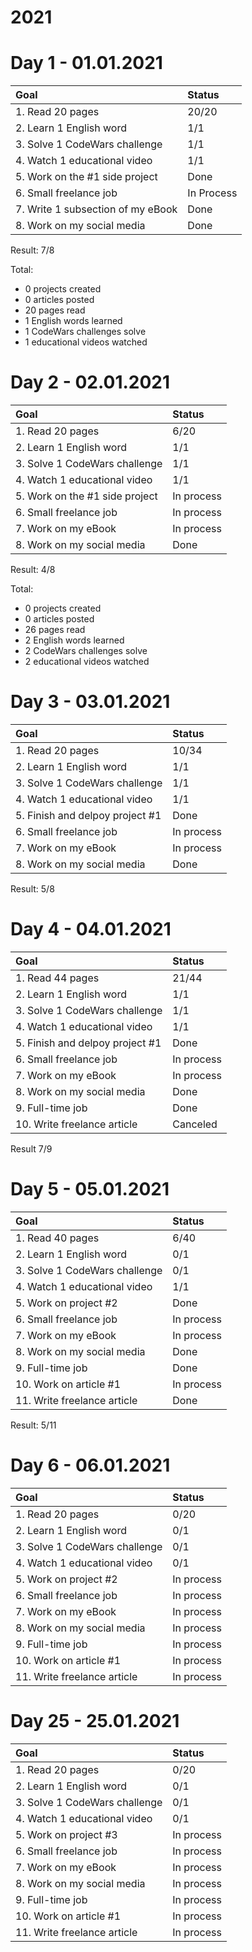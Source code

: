 # 2021

# Day 1 - 01.01.2021

| Goal  | Status  |
| :------------ | :------------ |
|  1. Read 20 pages | 20/20  |
|  2. Learn 1 English word | 1/1  |
|  3. Solve 1 CodeWars challenge | 1/1  |
|  4. Watch 1 educational video | 1/1  |
|  5. Work on the #1 side project | Done  |
|  6. Small freelance job | In Process  |
|  7. Write 1 subsection of my eBook | Done  |
|  8. Work on my social media | Done  |

Result: 7/8

Total:
- 0 projects created
- 0 articles posted
- 20 pages read
- 1 English words learned
- 1 CodeWars challenges solve
- 1 educational videos watched

# Day 2 - 02.01.2021

| Goal  | Status  |
| :------------ | :------------ |
|  1. Read 20 pages | 6/20  |
|  2. Learn 1 English word | 1/1  |
|  3. Solve 1 CodeWars challenge | 1/1  |
|  4. Watch 1 educational video | 1/1  |
|  5. Work on the #1 side project | In process  |
|  6. Small freelance job | In process  |
|  7. Work on my eBook | In process  |
|  8. Work on my social media | Done  |

Result: 4/8

Total:
- 0 projects created
- 0 articles posted
- 26 pages read
- 2 English words learned
- 2 CodeWars challenges solve
- 2 educational videos watched

# Day 3 - 03.01.2021

| Goal  | Status  |
| :------------ | :------------ |
|  1. Read 20 pages | 10/34  |
|  2. Learn 1 English word | 1/1  |
|  3. Solve 1 CodeWars challenge | 1/1  |
|  4. Watch 1 educational video | 1/1  |
|  5. Finish and delpoy project #1 | Done  |
|  6. Small freelance job | In process  |
|  7. Work on my eBook | In process  |
|  8. Work on my social media | Done  |

Result: 5/8

# Day 4 - 04.01.2021

| Goal  | Status  |
| :------------ | :------------ |
|  1. Read 44 pages | 21/44  |
|  2. Learn 1 English word | 1/1  |
|  3. Solve 1 CodeWars challenge | 1/1  |
|  4. Watch 1 educational video | 1/1  |
|  5. Finish and delpoy project #1 | Done  |
|  6. Small freelance job | In process  |
|  7. Work on my eBook | In process  |
|  8. Work on my social media | Done  |
|  9. Full-time job | Done  |
|  10. Write freelance article | Canceled  |

Result 7/9

# Day 5 - 05.01.2021

| Goal  | Status  |
| :------------ | :------------ |
|  1. Read 40 pages | 6/40  |
|  2. Learn 1 English word | 0/1  |
|  3. Solve 1 CodeWars challenge | 0/1  |
|  4. Watch 1 educational video | 1/1  |
|  5. Work on project #2 | Done  |
|  6. Small freelance job | In process  |
|  7. Work on my eBook | In process  |
|  8. Work on my social media | Done  |
|  9. Full-time job | Done  |
|  10. Work on article #1 | In process  |
|  11. Write freelance article | Done  |

Result: 5/11

# Day 6 - 06.01.2021

| Goal  | Status  |
| :------------ | :------------ |
|  1. Read 20 pages | 0/20  |
|  2. Learn 1 English word | 0/1  |
|  3. Solve 1 CodeWars challenge | 0/1  |
|  4. Watch 1 educational video | 0/1  |
|  5. Work on project #2 | In process  |
|  6. Small freelance job | In process  |
|  7. Work on my eBook | In process  |
|  8. Work on my social media | In process  |
|  9. Full-time job | In process  |
|  10. Work on article #1 | In process  |
|  11. Write freelance article | In process  |


# Day 25 - 25.01.2021

| Goal  | Status  |
| :------------ | :------------ |
|  1. Read 20 pages | 0/20  |
|  2. Learn 1 English word | 0/1  |
|  3. Solve 1 CodeWars challenge | 0/1  |
|  4. Watch 1 educational video | 0/1  |
|  5. Work on project #3 | In process  |
|  6. Small freelance job | In process  |
|  7. Work on my eBook | In process  |
|  8. Work on my social media | In process  |
|  9. Full-time job | In process  |
|  10. Work on article #1 | In process  |
|  11. Write freelance article | In process  |
